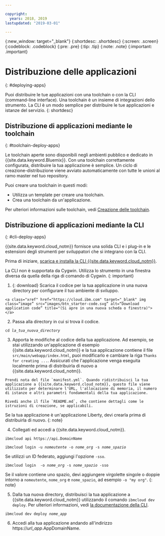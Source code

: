 ```yaml
---

copyright:
  years: 2018, 2019
lastupdated: "2019-03-01"

---
```


{:new_window: target="_blank"}
{:shortdesc: .shortdesc}
{:screen: .screen}
{:codeblock: .codeblock}
{:pre: .pre}
{:tip: .tip}
{:note: .note}
{:important: .important}

# Distribuzione delle applicazioni
{: #deploying-apps}

Puoi distribuire le tue applicazioni con una toolchain o con la CLI (command-line interface). Una toolchain è un insieme di integrazioni dello strumento. La CLI è un modo semplice per distribuire le tue applicazioni e istanze del servizio.
{: shortdesc}

## Distribuzione di applicazioni mediante le toolchain
{: #toolchain-deploy-apps}

Le toolchain aperte sono disponibili negli ambienti pubblico e dedicato in {{site.data.keyword.Bluemix}}. Con una toolchain correttamente configurata, distribuire la tua applicazione è semplice. Un ciclo di creazione-distribuzione viene avviato automaticamente con tutte le unioni al ramo master nel tuo repository.

Puoi creare una toolchain in questi modi:
* Utilizza un template per creare una toolchain.
* Crea una toolchain da un'applicazione.

Per ulteriori informazioni sulle toolchain, vedi [Creazione delle toolchain](/docs/services/ContinuousDelivery/toolchains_working.html#toolchains_getting_started).

## Distribuzione di applicazioni mediante la CLI
{: #cli-deploy-apps}

{{site.data.keyword.cloud_notm}} fornisce una solida CLI e i plug-in e le estensioni degli strumenti per sviluppatori che si integrano con la CLI.

Prima di iniziare, [scarica e installa la CLI {{site.data.keyword.cloud_notm}}](/docs/cli/index.html).

La CLI non è supportata da Cygwin. Utilizza lo strumento in una finestra diversa da quella della riga di comando di Cygwin.
{: important}

  1. {: download} Scarica il codice per la tua applicazione in una nuova directory per configurare il tuo ambiente di sviluppo.

    <a class="xref" href="https://cloud.ibm.com" target="_blank" img class=“image” src=“images/btn_starter-code.svg” alt=“Download application code” title="(Si apre in una nuova scheda o finestra)"></a>

  2. Passa alla directory in cui si trova il codice.

  <pre class="pre"><code class="hljs">cd <var class="keyword varname">la_tua_nuova_directory</var></code></pre>

  3.  Apporta le modifiche al codice della tua applicazione. Ad esempio, se stai utilizzando un'applicazione di esempio {{site.data.keyword.cloud_notm}} e la tua applicazione contiene il file `src/main/webapp/index.html`, puoi modificarlo e cambiare la riga `Thanks for creating ...`. Assicurati che l'applicazione venga eseguita localmente prima di distribuirla di nuovo a {{site.data.keyword.cloud_notm}}.

    Prendi nota del file `manifest.yml`. Quando ridistribuisci la tua applicazione a {{site.data.keyword.cloud_notm}}, questo file viene utilizzato per determinare l'URL, l'allocazione di memoria, il numero di istanze e altri parametri fondamentali della tua applicazione.

    Rivedi anche il file `README.md`, che contiene dettagli come le istruzioni di creazione, se applicabili.

  Se la tua applicazione è un'applicazione Liberty, devi crearla prima di distribuirla di nuovo.
  {: note}

  4. Collegati ed accedi a {{site.data.keyword.cloud_notm}}.

  <pre class="pre"><code class="hljs">ibmcloud api https://api.<span class="keyword" data-hd-keyref="DomainName">DomainName</span></code></pre>

  <pre class="pre"><code class="hljs">ibmcloud login -u <var class="keyword varname" data-hd-keyref="user_ID">nomeutente</var> -o <var class="keyword varname" data-hd-keyref="org_name">nome_org</var> -s <var class="keyword varname" data-hd-keyref="space_name">nome_spazio</var></code></pre>

  Se utilizzi un ID federato, aggiungi l'opzione `-sso`.

  <pre class="pre"><code class="hljs">ibmcloud login  -o <var class="keyword varname" data-hd-keyref="org_name">nome_org</var> -s <var class="keyword varname" data-hd-keyref="space_name">nome_spazio</var> -sso</code></pre>

  Se il valore contiene uno spazio, devi aggiungere virgolette singole o doppie intorno a `nomeutente`, `nome_org` e `nome_spazio`, ad esempio `-o "my org"`.
  {: note}

  5. Dalla tua nuova directory, distribuisci la tua applicazione a {{site.data.keyword.cloud_notm}} utilizzando il comando `ibmcloud dev deploy`. Per ulteriori informazioni, vedi [la documentazione della CLI](/docs/cli/idt/commands.html#deploy).

  <pre class="pre"><code class="hljs">ibmcloud dev deploy <var class="keyword varname" data-hd-keyref="app_name">nome_app</var></code></pre>

  6. Accedi alla tua applicazione andando all'indirizzo https://<var class="keyword varname" data-hd-keyref="app_url">url_app</var>.<span class="keyword" data-hd-keyref="APPDomain">AppDomainName</span>.
